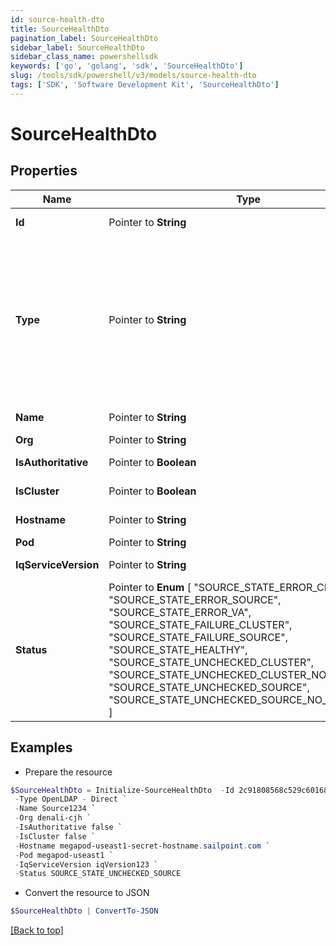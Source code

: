 ```yaml
---
id: source-health-dto
title: SourceHealthDto
pagination_label: SourceHealthDto
sidebar_label: SourceHealthDto
sidebar_class_name: powershellsdk
keywords: ['go', 'golang', 'sdk', 'SourceHealthDto'] 
slug: /tools/sdk/powershell/v3/models/source-health-dto
tags: ['SDK', 'Software Development Kit', 'SourceHealthDto']
---
```



# SourceHealthDto

## Properties

Name | Type | Description | Notes
------------ | ------------- | ------------- | -------------
**Id** |  Pointer to **String** | the id of the Source | [optional] [readonly] 
**Type** |  Pointer to **String** | Specifies the type of system being managed e.g. Active Directory, Workday, etc.. If you are creating a Delimited File source, you must set the &#x60;provisionasCsv&#x60; query parameter to &#x60;true&#x60;.  | [optional] 
**Name** |  Pointer to **String** | the name of the source | [optional] 
**Org** |  Pointer to **String** | source&#39;s org | [optional] 
**IsAuthoritative** |  Pointer to **Boolean** | Is the source authoritative | [optional] 
**IsCluster** |  Pointer to **Boolean** | Is the source in a cluster | [optional] 
**Hostname** |  Pointer to **String** | source&#39;s hostname | [optional] 
**Pod** |  Pointer to **String** | source&#39;s pod | [optional] 
**IqServiceVersion** |  Pointer to **String** | The version of the iqService | [optional] 
**Status** |  Pointer to  **Enum** [  "SOURCE_STATE_ERROR_CLUSTER",    "SOURCE_STATE_ERROR_SOURCE",    "SOURCE_STATE_ERROR_VA",    "SOURCE_STATE_FAILURE_CLUSTER",    "SOURCE_STATE_FAILURE_SOURCE",    "SOURCE_STATE_HEALTHY",    "SOURCE_STATE_UNCHECKED_CLUSTER",    "SOURCE_STATE_UNCHECKED_CLUSTER_NO_SOURCES",    "SOURCE_STATE_UNCHECKED_SOURCE",    "SOURCE_STATE_UNCHECKED_SOURCE_NO_ACCOUNTS" ] | connection test result | [optional] 

## Examples

- Prepare the resource
```powershell
$SourceHealthDto = Initialize-SourceHealthDto  -Id 2c91808568c529c60168cca6f90c1324 `
 -Type OpenLDAP - Direct `
 -Name Source1234 `
 -Org denali-cjh `
 -IsAuthoritative false `
 -IsCluster false `
 -Hostname megapod-useast1-secret-hostname.sailpoint.com `
 -Pod megapod-useast1 `
 -IqServiceVersion iqVersion123 `
 -Status SOURCE_STATE_UNCHECKED_SOURCE
```

- Convert the resource to JSON
```powershell
$SourceHealthDto | ConvertTo-JSON
```


[[Back to top]](#) 

